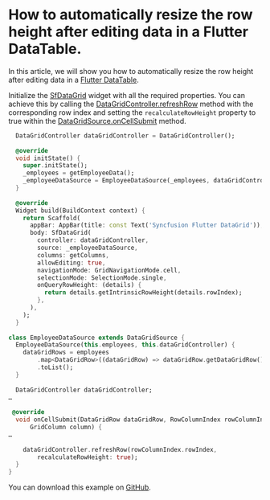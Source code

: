 # How to automatically resize the row height after editing data in a Flutter DataTable.

In this article, we will show you how to automatically resize the row height after editing data in a [Flutter DataTable](https://www.syncfusion.com/flutter-widgets/flutter-datagrid).

Initialize the [SfDataGrid](https://pub.dev/documentation/syncfusion_flutter_datagrid/latest/datagrid/SfDataGrid-class.html) widget with all the required properties. You can achieve this by calling the [DataGridController.refreshRow](https://pub.dev/documentation/syncfusion_flutter_datagrid/latest/datagrid/DataGridController/refreshRow.html) method with the corresponding row index and setting the `recalculateRowHeight` property to true within the [DataGridSource.onCellSubmit](https://pub.dev/documentation/syncfusion_flutter_datagrid/latest/datagrid/DataGridSource/onCellSubmit.html) method.

```dart
  DataGridController dataGridController = DataGridController();
 
  @override
  void initState() {
    super.initState();
    _employees = getEmployeeData();
    _employeeDataSource = EmployeeDataSource(_employees, dataGridController);
  }
 
  @override
  Widget build(BuildContext context) {
    return Scaffold(
      appBar: AppBar(title: const Text('Syncfusion Flutter DataGrid')),
      body: SfDataGrid(
        controller: dataGridController,
        source: _employeeDataSource,
        columns: getColumns,
        allowEditing: true,
        navigationMode: GridNavigationMode.cell,
        selectionMode: SelectionMode.single,
        onQueryRowHeight: (details) {
          return details.getIntrinsicRowHeight(details.rowIndex);
        },
      ),
    );
  }
 
class EmployeeDataSource extends DataGridSource {
  EmployeeDataSource(this.employees, this.dataGridController) {
    dataGridRows = employees
        .map<DataGridRow>((dataGridRow) => dataGridRow.getDataGridRow())
        .toList();
  }
 
  DataGridController dataGridController;
…
 
 @override
  void onCellSubmit(DataGridRow dataGridRow, RowColumnIndex rowColumnIndex,
      GridColumn column) {
…
 
    dataGridController.refreshRow(rowColumnIndex.rowIndex,
        recalculateRowHeight: true);
  }
}
```

You can download this example on [GitHub](https://github.com/SyncfusionExamples/How-to-automatically-resize-the-row-height-in-a-Flutter-DataGrid).